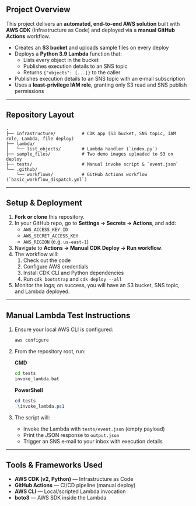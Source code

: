 ## Project Overview
This project delivers an **automated, end-to-end AWS solution** built with **AWS CDK** (Infrastructure as Code) and deployed via a **manual GitHub Actions** workflow.

- Creates an **S3 bucket** and uploads sample files on every deploy  
- Deploys a **Python 3.9 Lambda** function that:
  - Lists every object in the bucket  
  - Publishes execution details to an SNS topic  
  - Returns `{"objects": [...]}` to the caller  
- Publishes execution details to an SNS topic with an e‑mail subscription  
- Uses a **least-privilege IAM role**, granting only S3 read and SNS publish permissions

---

## Repository Layout

```
.
├── infrastructure/          # CDK app (S3 bucket, SNS topic, IAM role, Lambda, file deploy)
├── lambda/
│   └── list_objects/        # Lambda handler (`index.py`)
├── sample_files/            # Two demo images uploaded to S3 on deploy
├── tests/                   # Manual invoke script & `event.json`
└── .github/
    └── workflows/           # GitHub Actions workflow (`basic_workflow_dispatch.yml`)
```

---

## Setup & Deployment

1. **Fork or clone** this repository.  
2. In your GitHub repo, go to **Settings → Secrets → Actions**, and add:
   - `AWS_ACCESS_KEY_ID`  
   - `AWS_SECRET_ACCESS_KEY`  
   - `AWS_REGION` (e.g. `us-east-1`)  
3. Navigate to **Actions → Manual CDK Deploy → Run workflow**.  
4. The workflow will:
   1. Check out the code  
   2. Configure AWS credentials  
   3. Install CDK CLI and Python dependencies  
   4. Run `cdk bootstrap` and `cdk deploy --all`  
5. Monitor the logs; on success, you will have an S3 bucket, SNS topic, and Lambda deployed.

---

## Manual Lambda Test Instructions

1. Ensure your local AWS CLI is configured:
   ```bash
   aws configure
   ```
2. From the repository root, run:

   **CMD**  
   ```cmd
   cd tests
   invoke_lambda.bat
   ```

   **PowerShell**  
   ```powershell
   cd tests
   .\invoke_lambda.ps1
   ```

3. The script will:
   - Invoke the Lambda with `tests/event.json` (empty payload)  
   - Print the JSON response to `output.json`  
   - Trigger an SNS e‑mail to your inbox with execution details  

---

## Tools & Frameworks Used

- **AWS CDK (v2, Python)** — Infrastructure as Code  
- **GitHub Actions** — CI/CD pipeline (manual deploy)  
- **AWS CLI** — Local/scripted Lambda invocation  
- **boto3** — AWS SDK inside the Lambda
